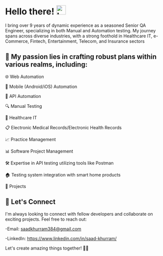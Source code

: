 

# Hello there! <img src="https://raw.githubusercontent.com/iampavangandhi/iampavangandhi/master/gifs/Hi.gif" alt="hello" width="30px">

I bring over 9 years of dynamic experience as a seasoned Senior QA Engineer, specializing in both Manual and Automation testing. My journey spans across diverse industries, with a strong foothold in Healthcare IT, e-Commerce, Fintech, Entertainment, Telecom, and Insurance sectors

## 🔧 My passion lies in crafting robust plans within various realms, including:

  🌐 Web Automation

  📱 Mobile (Android/iOS) Automation

  🔌 API Automation

  🔍 Manual Testing

  🏥 Healthcare IT

  📋 Electronic Medical Records/Electronic Health Records

  📈 Practice Management

  📊 Software Project Management

  🛠️ Expertise in API testing utilizing tools like Postman

  🏠 Testing system integration with smart home products

  🚀 Projects

## 💬 Let's Connect

I'm always looking to connect with fellow developers and collaborate on exciting projects. Feel free to reach out:

-Email: saadkhurram384@gmail.com

-LinkedIn: https://www.linkedin.com/in/saad-khurram/

Let's create amazing things together!  🚀✨

<!--
**zeeshan-shafeek/zeeshan-shafeek** is a ✨ _special_ ✨ repository because its `README.md` (this file) appears on your GitHub profile.

Here are some ideas to get you started:

- 🔭 I’m currently working on ...
- 🌱 I’m currently learning ...
- 👯 I’m looking to collaborate on ...
- 🤔 I’m looking for help with ...
- 💬 Ask me about ...
- 📫 How to reach me: ...
- 😄 Pronouns: ...
- ⚡ Fun fact: ...
-->
